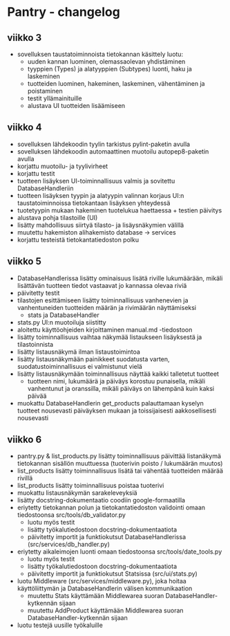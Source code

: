 # Pantry - changelog

## viikko 3

- sovelluksen taustatoiminnoista tietokannan käsittely luotu:
  - uuden kannan luominen, olemassaolevan yhdistäminen
  - tyyppien (Types) ja alatyyppien (Subtypes) luonti, haku ja laskeminen
  - tuotteiden luominen, hakeminen, laskeminen, vähentäminen ja poistaminen
  - testit yllämainituille
  - alustava UI tuotteiden lisäämiseen

## viikko 4

- sovelluksen lähdekoodin tyylin tarkistus pylint-paketin avulla
- sovelluksen lähdekoodin automaattinen muotoilu autopep8-paketin avulla
- korjattu muotoilu- ja tyylivirheet
- korjattu testit
- tuotteen lisäyksen UI-toiminnallisuus valmis ja sovitettu DatabaseHandleriin
- tuotteen lisäyksen tyypin ja alatyypin valinnan korjaus UI:n taustatoiminnoissa tietokantaan lisäyksen yhteydessä
- tuotetyypin mukaan hakeminen tuotelukua haettaessa + testien päivitys
- alustava pohja tilastoille (UI)
- lisätty mahdollisuus siirtyä tilasto- ja lisäysnäkymien välillä
- muutettu hakemiston alihakemisto database -> services
- korjattu testeistä tietokantatiedoston polku

## viikko 5

- DatabaseHandlerissa lisätty ominaisuus lisätä riville lukumäärään, mikäli lisättävän tuotteen tiedot vastaavat jo kannassa olevaa riviä
- päivitetty testit
- tilastojen esittämiseen lisätty toiminnallisuus vanhenevien ja vanhentuneiden tuotteiden määrän ja rivimäärän näyttämiseksi
  - stats ja DatabaseHandler
- stats.py UI:n muotoiluja siistitty
- aloitettu käyttöohjeiden kirjoittaminen manual.md -tiedostoon
- lisätty toiminnallisuus vaihtaa näkymää listaukseen lisäyksestä ja tilastoinnista
- lisätty listausnäkymä ilman listaustoimintoa
- lisätty listausnäkymään painikkeet suodatusta varten, suodatustoiminnallisuus ei valmistunut vielä
- lisätty listausnäkymään toiminnallisuus näyttää kaikki talletetut tuotteet
  - tuotteen nimi, lukumäärä ja päiväys korostuu punaisella, mikäli vanhentunut ja oranssilla, mikäli päiväys on lähempänä kuin kaksi päivää
- muokattu DatabaseHandlerin get_products palauttamaan kyselyn tuotteet nousevasti päiväyksen mukaan ja toissijaisesti aakkosellisesti nousevasti

## viikko 6

- pantry.py & list_products.py lisätty toiminnallisuus päivittää listanäkymä tietokannan sisällön muuttuessa (tuoterivin poisto / lukumäärän muutos)
- list_products lisätty toiminnallisuus lisätä tai vähentää tuotteiden määrää rivillä
- list_products lisätty toiminnallisuus poistaa tuoterivi
- muokattu listausnäkymän sarakeleveyksiä
- lisätty docstring-dokumentaatio coodiin google-formaatilla
- eriytetty tietokannan polun ja tietokantatiedoston validointi omaan tiedostoonsa src/tools/db_validator.py
  - luotu myös testit
  - lisätty työkalutiedostoon docstring-dokumentaatiota
  - päivitetty importit ja funktiokutsut DatabaseHandlerissa (src/services/db_handler.py)
- eriytetty aikaleimojen luonti omaan tiedostoonsa src/tools/date_tools.py
  - luotu myös testit
  - lisätty työkalutiedostoon docstring-dokumentaatiota
  - päivitetty importit ja funktiokutsut Statsissa (src/ui/stats.py)
- luotu Middleware (src/services/middleware.py), joka hoitaa käyttöliittymän ja DatabaseHandlerin välisen kommunikaation
  - muutettu Stats käyttämään Middlewarea suoran DatabaseHandler-kytkennän sijaan
  - muutettu AddProduct käyttämään Middlewarea suoran DatabaseHandler-kytkennän sijaan
- luotu testejä uusille työkaluille